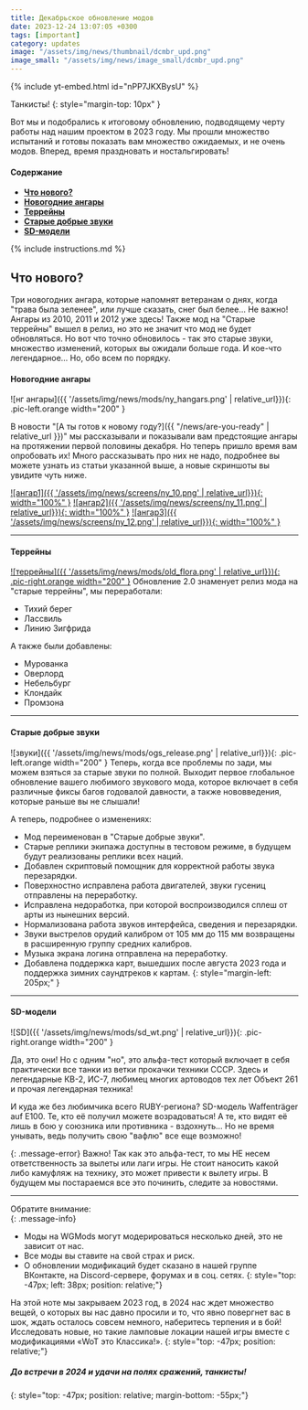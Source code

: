 ```yaml
---
title: Декабрьское обновление модов
date: 2023-12-24 13:07:05 +0300
tags: [important]
category: updates
image: "/assets/img/news/thumbnail/dcmbr_upd.png"
image_small: "/assets/img/news/image_small/dcmbr_upd.png"
---
```

<p style="display: none">Последнее, важное для всех нас обновление в этом году. Давайте же праздновать!</p>

{% include yt-embed.html id="nPP7JKXBysU" %}

Танкисты!
{: style="margin-top: 10px" }

Вот мы и подобрались к итоговому обновлению, подводящему черту работы над нашим проектом в 2023 году. Мы прошли множество испытаний и готовы показать вам множество ожидаемых, и не очень модов. Вперед, время праздновать и ностальгировать!

#### Содержание
- **[Что нового?](#что-нового)**
- **[Новогодние ангары](#новогодние-ангары)**
- **[Террейны](#террейны)**
- **[Старые добрые звуки](#старые-добрые-звуки)**
- **[SD-модели](#sd-модели)**

{% include instructions.md %}

## Что нового?
Три новогодних ангара, которые напомнят ветеранам о днях, когда "трава была зеленее", или лучше сказать, снег был белее... Не важно! Ангары из 2010, 2011 и 2012 уже здесь! Также мод на "Старые террейны" вышел в релиз, но это не значит что мод не будет обновляться. Но вот что точно обновилось - так это старые звуки, множество изменений, которых вы ожидали больше года. И кое-что легендарное... Но, обо всем по порядку.

#### Новогодние ангары
![нг ангары]({{ '/assets/img/news/mods/ny_hangars.png' | relative_url}}){: .pic-left.orange width="200" }

В новости "[А ты готов к новому году?]({{ "/news/are-you-ready" | relative_url }})" мы рассказывали и показывали вам предстоящие ангары на протяжении первой половины декабря. Но теперь пришло время вам опробовать их! Много рассказывать про них не надо, подробнее вы можете узнать из статьи указанной выше, а новые скриншоты вы увидите чуть ниже. 

[![ангар1]({{ '/assets/img/news/screens/ny_10.png' | relative_url}}){: width="100%" }](/assets/img/news/screens/ny_10.png)
[![ангар2]({{ '/assets/img/news/screens/ny_11.png' | relative_url}}){: width="100%" }](/assets/img/news/screens/ny_11.png)
[![ангар3]({{ '/assets/img/news/screens/ny_12.png' | relative_url}}){: width="100%" }](/assets/img/news/screens/ny_12.png)

---

#### Террейны
[![террейны]({{ '/assets/img/news/mods/old_flora.png' | relative_url}}){: .pic-right.orange width="200" }](https://drive.google.com/file/d/1FmohmS9sjSlitiQzPuboNxT1bLcsdWug/view?usp=sharing)
Обновление 2.0 знаменует релиз мода на "старые террейны", мы переработали: 
- Тихий берег
- Лассвиль
- Линию Зигфрида

А также были добавлены: 
- Мурованка
- Оверлорд
- Небельбург
- Клондайк
- Промзона

---

#### Старые добрые звуки
![звуки]({{ '/assets/img/news/mods/ogs_release.png' | relative_url}}){: .pic-left.orange width="200" }
Теперь, когда все проблемы по зади, мы можем взяться за старые звуки по полной. Выходит первое глобальное обновление вашего любимого звукового мода, которое включает в себя различные фиксы багов годовалой давности, а также нововведения, которые раньше вы не слышали! 

А теперь, подробнее о изменениях: 

- Мод переименован в "Старые добрые звуки". 
- Старые реплики экипажа доступны в тестовом режиме, в будущем будут реализованы реплики всех наций. 
- Добавлен скриптовый помощник для корректной работы звука перезарядки. 
- Поверхностно исправлена работа двигателей, звуки гусениц отправлены на переработку. 
- Исправлена недоработка, при которой воспроизводился сплеш от арты из нынешних версий. 
- Нормализована работа звуков интерфейса, сведения и перезарядки. 
- Звуки выстрелов орудий калибром от 105 мм до 115 мм возвращены в расширенную группу средних калибров. 
- Музыка экрана логина отправлена на переработку. 
- Добавлена поддержка карт, вышедших после августа 2023 года и поддержка зимних саундтреков к картам.
{: style="margin-left: 205px;" }

---

#### SD-модели
![SD]({{ '/assets/img/news/mods/sd_wt.png' | relative_url}}){: .pic-right.orange width="200" }

Да, это они! Но с одним "но", это альфа-тест который включает в себя практически все танки из ветки прокачки техники СССР. Здесь и легендарные КВ-2, ИС-7, любимец многих артоводов тех лет Объект 261 и прочая легендарная техника!

И куда же без любимчика всего RUBY-региона? SD-модель Waffenträger auf E100. Те, кто её получил можете возрадоваться! А те, кто видят её лишь в бою у союзника или противника - вздохнуть... Но не время унывать, ведь получить свою "вафлю" все еще возможно!

{: .message-error}
Важно! Так как это альфа-тест, то мы НЕ несем ответственность за вылеты или лаги игры. Не стоит наносить какой либо камуфляж на технику, это может привести к вылету игры. В будущем мы постараемся все это починить, следите за новостями. 

---

Обратите внимание:  
{: .message-info}
  - Моды на WGMods могут модерироваться несколько дней, это не зависит от нас.
  - Все моды вы ставите на свой страх и риск.
  - О обновлении модификаций будет сказано в нашей группе ВКонтакте, на Discord-сервере, форумах и в соц. сетях.
  {: style="top: -47px; left: 38px; position: relative;"}

На этой ноте мы закрываем 2023 год, в 2024 нас ждет множество вещей, о которых вы нас давно просили и то, что явно повергнет вас в шок, ждать осталось совсем немного, наберитесь терпения и в бой! Исследовать новые, но такие ламповые локации нашей игры вместе с модификациями «WoT это Классика!».
{: style="top: -47px; position: relative;"}

##### ***До встречи в 2024 и удачи на полях сражений, танкисты!***
{: style="top: -47px; position: relative; margin-bottom: -55px;"}